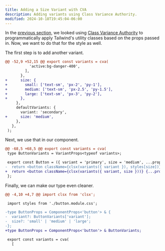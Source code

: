 ```yaml
---
title: Adding a Size Variant with CVA
description: Adding variants using Class Variance Authority.
modified: 2024-10-18T19:45:04-06:00
---
```


In the [previous section](class-variance-authority.md), we looked using [Class Variance Authority](https://cva.style) to programmatically apply Tailwind's utility classes based on the props passed in. Now, we want to do that for the style as well.

The first step is to add another variant.

```diff
@@ -52,9 +52,15 @@ export const variants = cva(
           'active:bg-danger-400',
         ],
       },
+      size: {
+        small: ['text-sm', 'px-2', 'py-1'],
+        medium: ['text-sm', 'px-2.5', 'py-1.5'],
+        large: ['text-sm', 'px-3', 'py-2'],
+      },
     },
     defaultVariants: {
       variant: 'secondary',
+      size: 'medium',
     },
   },
 );
```

Next, we use that in our component.

```diff
@@ -68,5 +68,5 @@ export const variants = cva(
 type ButtonVariants = VariantProps<typeof variants>;

 export const Button = ({ variant = 'primary', size = 'medium', ...props }: ButtonProps) => {
-  return <button className={clsx(variants({ variant }), styles[size])} {...props} />;
+  return <button className={clsx(variants({ variant, size }))} {...props} />;
 };
```

Finally, we can make our type even cleaner.

```diff
@@ -4,10 +4,7 @@ import clsx from 'clsx';

 import styles from './button.module.css';

-type ButtonProps = ComponentProps<'button'> & {
-  variant?: ButtonVariants['variant'];
-  size?: 'small' | 'medium' | 'large';
-};
+type ButtonProps = ComponentProps<'button'> & ButtonVariants;

 export const variants = cva(
   [
```
